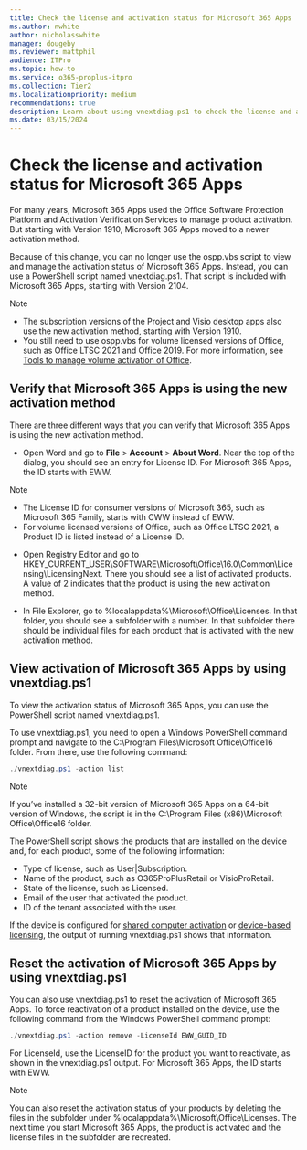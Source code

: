 ```yaml
---
title: Check the license and activation status for Microsoft 365 Apps
ms.author: nwhite
author: nicholasswhite
manager: dougeby
ms.reviewer: mattphil
audience: ITPro
ms.topic: how-to
ms.service: o365-proplus-itpro
ms.collection: Tier2
ms.localizationpriority: medium
recommendations: true
description: Learn about using vnextdiag.ps1 to check the license and activation status of Microsoft 365 Apps.
ms.date: 03/15/2024
---
```


# Check the license and activation status for Microsoft 365 Apps

For many years, Microsoft 365 Apps used the Office Software Protection Platform and Activation Verification Services to manage product activation. But starting with Version 1910, Microsoft 365 Apps moved to a newer activation method.

Because of this change, you can no longer use the ospp.vbs script to view and manage the activation status of Microsoft 365 Apps. Instead, you can use a PowerShell script named vnextdiag.ps1. That script is included with Microsoft 365 Apps, starting with Version 2104.

> [!NOTE]
> - The subscription versions of the Project and Visio desktop apps also use the new activation method, starting with Version 1910.
> - You still need to use ospp.vbs for volume licensed versions of Office, such as Office LTSC 2021 and Office 2019. For more information, see [Tools to manage volume activation of Office](/office/volume-license-activation/tools-to-manage-volume-activation-of-office).

## Verify that Microsoft 365 Apps is using the new activation method

There are three different ways that you can verify that Microsoft 365 Apps is using the new activation method.

- Open Word and go to **File** > **Account** > **About Word**. Near the top of the dialog, you should see an entry for License ID. For Microsoft 365 Apps, the ID starts with EWW.

> [!NOTE]
> - The License ID for consumer versions of Microsoft 365, such as Microsoft 365 Family, starts with CWW instead of EWW.
> - For volume licensed versions of Office, such as Office LTSC 2021, a Product ID is listed instead of a License ID.

- Open Registry Editor and go to HKEY_CURRENT_USER\SOFTWARE\Microsoft\Office\16.0\Common\Licensing\LicensingNext. There you should see a list of activated products. A value of 2 indicates that the product is using the new activation method.

- In File Explorer, go to %localappdata%\Microsoft\Office\Licenses. In that folder, you should see a subfolder with a number. In that subfolder there should be individual files for each product that is activated with the new activation method.


## View activation of Microsoft 365 Apps by using vnextdiag.ps1

To view the activation status of Microsoft 365 Apps, you can use the PowerShell script named vnextdiag.ps1.

To use vnextdiag.ps1, you need to open a Windows PowerShell command prompt and navigate to the C:\Program Files\Microsoft Office\Office16 folder. From there, use the following command:

```powershell
./vnextdiag.ps1 -action list
```

> [!NOTE]
> If you’ve installed a 32-bit version of Microsoft 365 Apps on a 64-bit version of Windows, the script is in the C:\Program Files (x86)\Microsoft Office\Office16 folder.

The PowerShell script shows the products that are installed on the device and, for each product, some of the following information:
- Type of license, such as User|Subscription.
- Name of the product, such as O365ProPlusRetail or VisioProRetail.
- State of the license, such as Licensed.
- Email of the user that activated the product.
- ID of the tenant associated with the user.

If the device is configured for [shared computer activation](../deploy/overview-office-deployment-tool.md) or [device-based licensing](../licensing-activation/device-based-licensing.md), the output of running vnextdiag.ps1 shows that information.

## Reset the activation of Microsoft 365 Apps by using vnextdiag.ps1

You can also use vnextdiag.ps1 to reset the activation of Microsoft 365 Apps. To force reactivation of a product installed on the device, use the following command from the Windows PowerShell command prompt:

```powershell
./vnextdiag.ps1 -action remove -LicenseId EWW_GUID_ID
```

For LicenseId, use the LicenseID for the product you want to reactivate, as shown in the vnextdiag.ps1 output. For Microsoft 365 Apps, the ID starts with EWW.

> [!NOTE]
> You can also reset the activation status of your products by deleting the files in the subfolder under %localappdata%\Microsoft\Office\Licenses. The next time you start Microsoft 365 Apps, the product is activated and the license files in the subfolder are recreated.
